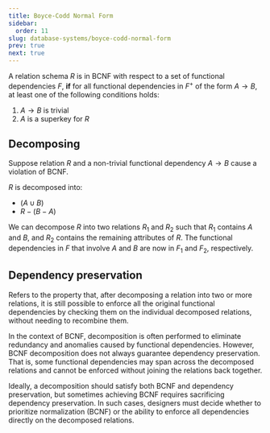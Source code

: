 ```yaml
---
title: Boyce-Codd Normal Form
sidebar:
  order: 11
slug: database-systems/boyce-codd-normal-form
prev: true
next: true
---
```


A relation schema $R$ is in BCNF with respect to a set of functional dependencies $F$, **if** for all functional dependencies in $F^+$ of the form $A \rightarrow B$, at least one of the following conditions holds:
1. $A \rightarrow B$ is trivial
2. $A$ is a superkey for $R$

## Decomposing

Suppose relation $R$ and a non-trivial functional dependency $A \rightarrow B$ cause a violation of BCNF.

$R$ is decomposed into:
- $(A \cup B)$
- $R - (B - A)$

We can decompose $R$ into two relations $R_1$ and $R_2$ such that $R_1$ contains $A$ and $B$, and $R_2$ contains the remaining attributes of $R$. The functional dependencies in $F$ that involve $A$ and $B$ are now in $F_1$ and $F_2$, respectively.

## Dependency preservation

Refers to the property that, after decomposing a relation into two or more relations, it is still possible to enforce all the original functional dependencies by checking them on the individual decomposed relations, without needing to recombine them.

In the context of BCNF, decomposition is often performed to eliminate redundancy and anomalies caused by functional dependencies. However, BCNF decomposition does not always guarantee dependency preservation. That is, some functional dependencies may span across the decomposed relations and cannot be enforced without joining the relations back together.

Ideally, a decomposition should satisfy both BCNF and dependency preservation, but sometimes achieving BCNF requires sacrificing dependency preservation. In such cases, designers must decide whether to prioritize normalization (BCNF) or the ability to enforce all dependencies directly on the decomposed relations.
